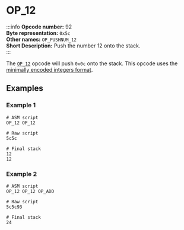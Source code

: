 # OP_12
:::info
**Opcode number:** 92  
**Byte representation:** `0x5c`  
**Other names:** `OP_PUSHNUM_12`  
**Short Description:** Push the number 12 onto the stack.  
:::

The [`OP_12`](./OP_12.md) opcode will push `0x0c` onto the stack. This opcode uses the [minimally encoded integers format](../script/numbers.md#minimally-encoded-integers).

## Examples
### Example 1
```shell
# ASM script
OP_12 OP_12

# Raw script
5c5c

# Final stack
12
12
```

### Example 2
```shell
# ASM script
OP_12 OP_12 OP_ADD

# Raw script
5c5c93

# Final stack
24
```
